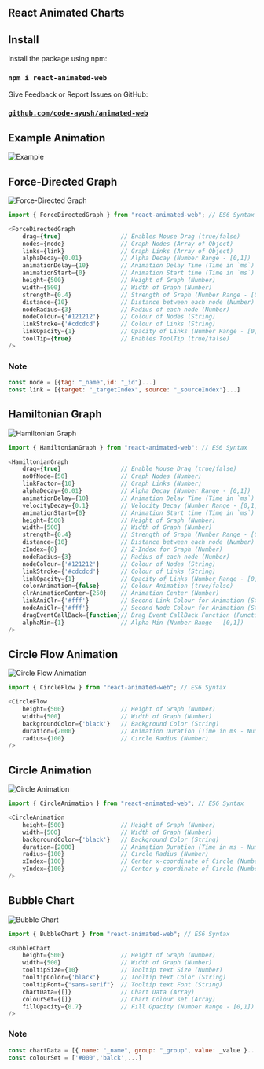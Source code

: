 ## React Animated Charts

## Install

Install the package using npm:

### `npm i react-animated-web`

Give Feedback or Report Issues on GitHub:

### [`github.com/code-ayush/animated-web`](https://github.com/code-ayush/animated-web)


## Example Animation

![Example](https://res.cloudinary.com/dclpozjga/image/upload/v1576484657/example_emgvfv.gif)



## Force-Directed Graph

![Force-Directed Graph](https://res.cloudinary.com/dclpozjga/image/upload/v1576647568/FDGraph_khsgru.gif)

```javascript
import { ForceDirectedGraph } from "react-animated-web"; // ES6 Syntax

<ForceDirectedGraph
    drag={true}                 // Enables Mouse Drag (true/false)
    nodes={node}                // Graph Nodes (Array of Object)
    links={link}                // Graph Links (Array of Object)
    alphaDecay={0.01}           // Alpha Decay (Number Range - [0,1])
    animationDelay={10}         // Animation Delay Time (Time in `ms`)
    animationStart={0}          // Animation Start time (Time in `ms`)
    height={500}                // Height of Graph (Number)
    width={500}                 // Width of Graph (Number)
    strength={0.4}              // Strength of Graph (Number Range - [0,1])
    distance={10}               // Distance between each node (Number)
    nodeRadius={3}              // Radius of each node (Number)
    nodeColour={'#121212'}      // Colour of Nodes (String)
    linkStroke={'#cdcdcd'}      // Colour of Links (String)
    linkOpacity={1}             // Opacity of Links (Number Range - [0,1])
    toolTip={true}              // Enables ToolTip (true/false)
/>
```

### Note

```javascript
const node = [{tag: "_name",id: "_id"}...]
const link = [{target: "_targetIndex", source: "_sourceIndex"}...]
```


## Hamiltonian Graph

![Hamiltonian Graph](https://res.cloudinary.com/dclpozjga/image/upload/v1576483530/HGraph_snzoxl.gif)

```javascript
import { HamiltonianGraph } from "react-animated-web"; // ES6 Syntax

<HamiltonianGraph
    drag={true}                 // Enable Mouse Drag (true/false)
    noOfNode={50}               // Graph Nodes (Number)
    linkFactor={10}             // Graph Links (Number)
    alphaDecay={0.01}           // Alpha Decay (Number Range - [0,1])
    animationDelay={10}         // Animation Delay Time (Time in `ms`)
    velocityDecay={0.1}         // Velocity Decay (Number Range - [0,1])
    animationStart={0}          // Animation Start time (Time in `ms`)
    height={500}                // Height of Graph (Number)
    width={500}                 // Width of Graph (Number)
    strength={0.4}              // Strength of Graph (Number Range - [0,1])
    distance={10}               // Distance between each node (Number)
    zIndex={0}                  // Z-Index for Graph (Number)
    nodeRadius={3}              // Radius of each node (Number)
    nodeColour={'#121212'}      // Colour of Nodes (String)
    linkStroke={'#cdcdcd'}      // Colour of Links (String)
    linkOpacity={1}             // Opacity of Links (Number Range - [0,1])
    colorAnimation={false}      // Colour Animation (true/false)
    clrAnimationCenter={250}    // Animation Center (Number)
    linkAniClr={'#fff'}         // Second Link Colour for Animation (String)
    nodeAniClr={'#fff'}         // Second Node Colour for Animation (String)
    dragEventCallBack={function}// Drag Event CallBack Function (Function)
    alphaMin={1}                // Alpha Min (Number Range - [0,1])
/>
```


## Circle Flow Animation

![Circle Flow Animation](https://res.cloudinary.com/dclpozjga/image/upload/v1576484827/CircleFlow_kdnomd.gif)

```javascript
import { CircleFlow } from "react-animated-web"; // ES6 Syntax

<CircleFlow
    height={500}                // Height of Graph (Number)
    width={500}                 // Width of Graph (Number)
    backgroundColor={'black'}   // Background Color (String)
    duration={2000}             // Animation Duration (Time in ms - Number)
    radius={100}                // Circle Radius (Number)
/>
```


## Circle Animation

![Circle Animation](https://res.cloudinary.com/dclpozjga/image/upload/v1576485348/CircleAnimation_yv5kij.gif)

```javascript
import { CircleAnimation } from "react-animated-web"; // ES6 Syntax

<CircleAnimation
    height={500}                // Height of Graph (Number)
    width={500}                 // Width of Graph (Number)
    backgroundColor={'black'}   // Background Color (String)
    duration={2000}             // Animation Duration (Time in ms - Number)
    radius={100}                // Circle Radius (Number)
    xIndex={100}                // Center x-coordinate of Circle (Number)
    yIndex={100}                // Center y-coordinate of Circle (Number)
/>
```


## Bubble Chart

![Bubble Chart](https://res.cloudinary.com/dclpozjga/image/upload/v1576483529/BubbleChart_yhwtgo.png)

```javascript
import { BubbleChart } from "react-animated-web"; // ES6 Syntax

<BubbleChart
    height={500}                // Height of Graph (Number)
    width={500}                 // Width of Graph (Number)
    tooltipSize={10}            // Tooltip text Size (Number)
    tooltipColor={'black'}      // Tooltip text Color (String)
    tooltipFont={"sans-serif"}  // Tooltip text Font (String)
    chartData={[]}              // Chart Data (Array)
    colourSet={[]}              // Chart Colour set (Array)
    fillOpacity={0.7}           // Fill Opacity (Number Range - [0,1])
/>
```

### Note

```javascript
const chartData = [{ name: "_name", group: "_group", value: _value }...]
const colourSet = ['#000','balck',...]
```